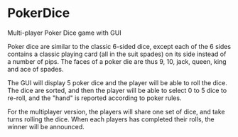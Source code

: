 PokerDice
=========

Multi-player Poker Dice game with GUI

Poker dice are similar to the classic 6-sided dice, except each of the 6 sides
contains a classic playing card (all in the suit spades) on its side instead of
a number of pips. The faces of a poker die are thus 9, 10, jack, queen, king and
ace of spades.

The GUI will display 5 poker dice and the player will be able to roll the dice.
The dice are sorted, and then the player will be able to select 0 to 5 dice to
re-roll, and the "hand" is reported according to poker rules.

For the multiplayer version, the players will share one set of dice, and take
turns rolling the dice. When each players has completed their rolls, the winner
will be announced.
